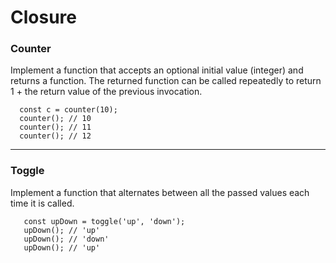 # Closure

### Counter

Implement a function that accepts an optional initial value (integer) and returns a function. The returned function can be called repeatedly to return 1 + the return value of the previous invocation.

```
  const c = counter(10);
  counter(); // 10
  counter(); // 11
  counter(); // 12
```

---

### Toggle

Implement a function that alternates between all the passed values each time it is called.

```
   const upDown = toggle('up', 'down');
   upDown(); // 'up'
   upDown(); // 'down'
   upDown(); // 'up'
```
